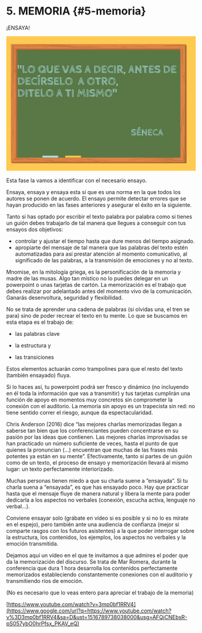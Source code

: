 # 5\. MEMORIA {#5-memoria}

¡ENSAYA!

![](images/image13.jpg)

Esta fase la vamos a identificar con el necesario ensayo.

Ensaya, ensaya y ensaya esta sí que es una norma en la que todos los autores se ponen de acuerdo. El ensayo permite detectar errores  que se hayan producido en las fases anteriores y asegurar el éxito en la siguiente.

Tanto si has optado por escribir el texto palabra por palabra como si tienes un guión debes trabajarlo de tal manera que llegues a conseguir con tus ensayos dos objetivos:

*   controlar y ajustar el tiempo hasta que dure menos del tiempo asignado.
*   apropiarte del mensaje de tal manera que las palabras del texto estén automatizadas para así prestar atención al momento comunicativo, al significado de las palabras, a la transmisión de emociones y no al texto.

Mnomise, en la mitología griega, es la personificación de la memoria y madre de las musas.  Algo tan místico no lo puedes delegar en un powerpoint o unas tarjetas de cartón. La memorización es el trabajo que debes realizar por adelantado antes del momento vivo de la comunicación. Ganarás desenvoltura, seguridad y flexibilidad.

No se trata de aprender una cadena de palabras (si olvidas una, el tren se para) sino de poder recrear el texto en tu mente. Lo que se buscamos en esta etapa es el trabajo de:

- las palabras clave

- la estructura y

- las transiciones

Estos elementos actuarán como trampolines para  que el resto del texto (también ensayado) fluya.

Si lo haces así, tu powerpoint podrá ser fresco y dinámico (no incluyendo en él toda la información que vas a transmitir) y tus tarjetas cumplirán una función de apoyo en momentos muy concretos sin comprometer la conexión con el auditorio. La memoria sin apoyo es un trapecista sin red: no tiene sentido correr el riesgo, aunque da espectacularidad.

Chris Anderson (2016) dice  “las mejores charlas memorizadas llegan a saberse tan bien que los conferenciantes pueden concentrarse en su pasión por las ideas que contienen. Las mejores charlas improvisadas se han practicado un número suficiente de veces, hasta el punto de que quienes la pronuncian (...) encuentran que muchas de las frases más potentes ya están en su mente”.  Efectivamente, tanto si partes de un guión como de un texto, el proceso de ensayo y memorización llevará al mismo lugar: un texto perfectamente interiorizado.

Muchas personas tienen miedo a que su charla suene a ”ensayada”. Si tu charla suena a “ensayada”, es que has ensayado poco. Hay que practicar hasta que el mensaje fluye de manera natural y libera la mente para poder dedicarla a los aspectos no verbales (conexión, escucha activa, lenguaje no verbal…).

Conviene ensayar solo (grábate en vídeo si es posible y si no lo es mírate en el espejo),  pero también ante una audiencia de confianza (mejor si comparte rasgos con los futuros asistentes) a la que poder interrogar sobre la estructura, los contenidos, los ejemplos, los aspectos no verbales y la emoción transmitida.

Dejamos aquí un vídeo en el que te invitamos a que admires el poder que da la memorización del discurso. Se trata de Mar Romera, durante la conferencia que dura 1 hora desarrolla los contenidos perfectamente memorizados estableciendo constantemente conexiones con el auditorio y transmitiendo ríos de emoción.

(No es necesario que lo veas entero para apreciar el trabajo de la memoria)

[https://www.youtube.com/watch?v=3mp0bf1RRV4](https://www.google.com/url?q=https://www.youtube.com/watch?v%3D3mp0bf1RRV4&sa=D&ust=1516789738038000&usg=AFQjCNEbsR-pS057ybO0hrPfsx_PKAV_eQ)